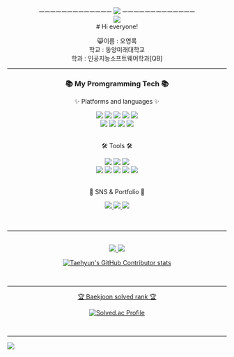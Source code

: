 <div align=center>
	ㅡㅡㅡㅡㅡㅡㅡㅡㅡㅡㅡㅡㅡ <a href="https://hits.seeyoufarm.com"><img src="https://hits.seeyoufarm.com/api/count/incr/badge.svg?url=https%3A%2F%2Fgithub.com%2F20232497%2Fhit-counter&count_bg=%23FDE48E&title_bg=%2332C8FF&icon=tapas.svg&icon_color=%23FFE542&title=Viewer&edge_flat=false"/></a> ㅡㅡㅡㅡㅡㅡㅡㅡㅡㅡㅡㅡㅡ
</div>

<div align=center>
	<img src="https://capsule-render.vercel.app/api?type=waving&color=00CCCC&height=220&section=header&text=Rok's%20Github!&fontSize=73&fontColor=FFFFFF" />
</div>
<div align=center>
	# Hi everyone! <p>
	😸이름 : 오영록 <br>
	학교 : 동양미래대학교 <br>
	학과 : 인공지능소프트웨어학과[QB] <br>
</div>

<hr>
<div align=center>
	<h3>📚 My Promgramming Tech 📚</h3>
	<p>✨ Platforms and languages ✨</p>
</div>
<div align="center">
	<img src="https://img.shields.io/badge/Java-007396?style=flat&logo=Conda-Forge&logoColor=white" />
	<img src="https://img.shields.io/badge/HTML5-E34F26?style=flat&logo=HTML5&logoColor=white" />
	<img src="https://img.shields.io/badge/CSS3-1572B6?style=flat&logo=CSS3&logoColor=white" />
	<img src="https://img.shields.io/badge/JavaScript-F7DF1E?style=flat&logo=JavaScript&logoColor=white" />
	<img src="https://img.shields.io/badge/C++-00599C?style=flat&logo=C&logoColor=white" />
	<br>
	<img src="https://img.shields.io/badge/Oracle%20SQL-F80000?style=flat&logo=Oracle&logoColor=white" />
	<img src="https://img.shields.io/badge/MySQL-4479A1?style=flat&logo=MySQL&logoColor=white" />
	<img src="https://img.shields.io/badge/Python-3776AB?style=flat&logo=Python&logoColor=white" />
	<img src="https://img.shields.io/badge/Linux-FCC624?style=flat&logo=Linux&logoColor=white" />
</div>
<br>
<div align=center>
	<p>🛠 Tools 🛠</p>
</div>
<div align=center>
	<img src="https://img.shields.io/badge/Eclipse%20IDE-2C2255?style=flat&logo=EclipseIDE&logoColor=white" />
	<img src="https://img.shields.io/badge/Visual%20Studio%20Code-007ACC?style=flat&logo=VisualStudioCode&logoColor=white" />
	<img src="https://img.shields.io/badge/PyCharm-FFCC00?style=flat&logo=PyCharm&logoColor=white"/>
	<br>
	<img src="https://img.shields.io/badge/Tomcat-F8DC75?style=flat&logo=ApacheTomcat&logoColor=white" />
	<img src="https://img.shields.io/badge/jupyter-F37626?style=flat&logo=Jupyter&logoColor=white"/>
	<img src="https://img.shields.io/badge/AWS-232F3E?style=flat&logo=AmazonAWS&logoColor=white" />
	<img src="https://img.shields.io/badge/SVN-809CC9?style=flat&logo=Subversion&logoColor=white" />
	<img src="https://img.shields.io/badge/GitHub-181717?style=flat&logo=GitHub&logoColor=white" />
</div>
<br>
<div align=center>
	<p>🎨 SNS & Portfolio 🎨</p>
</div>
<div align=center>
	<a href="https://blog.naver.com/o_b1227">
		<img src="https://img.shields.io/badge/Mail-30B980?style=flat&logo=Gmail&logoColor=white" />
	</a>
	<a href="https://www.notion.so/8a2fc4cda3fe44b19fe03aa44479bd50">
		<img src="https://img.shields.io/badge/Notion-000000?style=flat&logo=Notion&logoColor=white" />
	</a>
	<a href="https://www.instagram.com/04_rok/">
		<img src="https://img.shields.io/badge/Instagram-E4405F?style=flat&logo=Instagram&logoColor=white"/>
	<br>
</div>
<br><br>
<hr>
<div align=center>
	<br>
<img src="https://github-readme-stats.vercel.app/api/top-langs/?username=20232497&layout=compact">
<img src="https://github-readme-stats.vercel.app/api?username=20232497&show_icons=true">
<br>

![Taehyun's GitHub Contributor stats](https://github-contributor-stats.vercel.app/api?username=20232497)

<br>
<hr>

<p>🏆 Baekjoon solved rank 🏆 <p>
	
[![Solved.ac Profile](http://mazassumnida.wtf/api/v2/generate_badge?boj={20232497})](https://solved.ac/{20232497})
</div>
<br>
<hr>

![](./profile-3d-contrib/profile-green-animate.svg)
